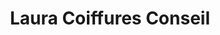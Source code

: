 ---
title: "Laura Coiffures Conseil"
url: /saint-germain-en-laye/laura-coiffures-conseil/
shop: Friseur
---
